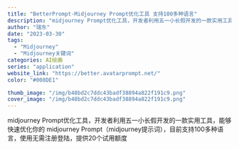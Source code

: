 ```yaml
---
title: "BetterPrompt-Midjourney Prompt优化工具 支持100多种语言"
description: "midjourney Prompt优化工具，开发者利用五一小长假开发的一款实用工具，能够快速优化你的 midjourne"
author: "瑞东"
date: "2023-03-30"
tags:
  - "Midjourney"
  - "Midjourney关键词"
categories: AI绘画
series: "application"
website_link: "https://better.avatarprompt.net/"
color: "#008DE1"

thumb_image: "/img/b48bd2c7ddc43badf38894a822f191c9.png"
cover_image: "/img/b48bd2c7ddc43badf38894a822f191c9.png"
---
```


midjourney Prompt优化工具，开发者利用五一小长假开发的一款实用工具，能够快速优化你的 midjourney Prompt（midjourney提示词），目前支持100多种语言，使用无需注册登陆，提供20个试用额度